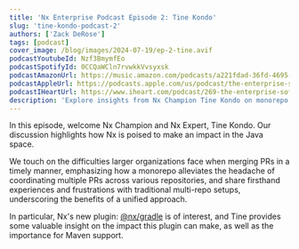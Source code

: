 ```yaml
---
title: 'Nx Enterprise Podcast Episode 2: Tine Kondo'
slug: 'tine-kondo-podcast-2'
authors: ['Zack DeRose']
tags: [podcast]
cover_image: /blog/images/2024-07-19/ep-2-tine.avif
podcastYoutubeId: Nzf3BmymfEo
podcastSpotifyId: 0CCQaWCln7rvwkkVvsyxsk
podcastAmazonUrl: https://music.amazon.com/podcasts/a221fdad-36fd-4695-a5b4-038d7b99d284/episodes/53934cd9-c521-441e-8523-8b947ed207ca/the-enterprise-software-podcast-by-nx-the-enterprise-software-podcast-by-nx-2-tine-kondo
podcastAppleUrl: https://podcasts.apple.com/us/podcast/the-enterprise-software-podcast-by-nx-2-tine-kondo/id1752704996?i=1000662764990
podcastIHeartUrl: https://www.iheart.com/podcast/269-the-enterprise-software-po-186891508/episode/the-enterprise-software-podcast-by-nx-197335640/
description: 'Explore insights from Nx Champion Tine Kondo on monorepo benefits and the potential of Nx Gradle plugin for Java development.'
---
```


In this episode, welcome Nx Champion and Nx Expert, Tine Kondo. Our discussion highlights how Nx is poised to make an impact in the Java space.

We touch on the difficulties larger organizations face when merging PRs in a timely manner, emphasizing how a monorepo alleviates the headache of coordinating multiple PRs across various repositories, and share firsthand experiences and frustrations with traditional multi-repo setups, underscoring the benefits of a unified approach.

In particular, Nx's new plugin: [@nx/gradle](/technologies/java/api) is of interest, and Tine provides some valuable insight on the impact this plugin can make, as well as the importance for Maven support.
